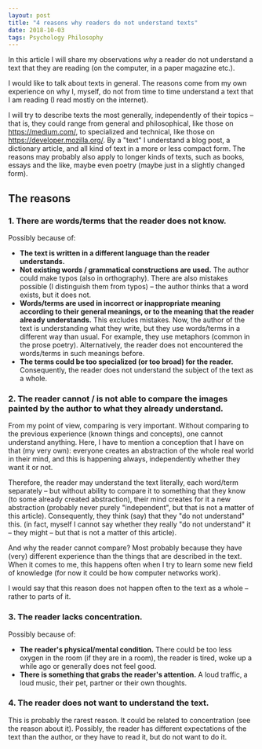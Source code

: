 ```yaml
---
layout: post
title: "4 reasons why readers do not understand texts"
date: 2018-10-03
tags: Psychology Philosophy
---
```


In this article I will share my observations why a reader do not understand a text that they are reading (on the computer, in a paper magazine etc.).

I would like to talk about texts in general. The reasons come from my own experience on why I, myself, do not from time to time understand a text that I am reading (I read mostly on the internet).

I will try to describe texts the most generally, independently of their topics – that is, they could range from general and philosophical, like those on <https://medium.com/>, to specialized and technical, like those on <https://developer.mozilla.org/>. By a "text" I understand a blog post, a dictionary article, and all kind of text in a more or less compact form. The reasons may probably also apply to longer kinds of texts, such as books, essays and the like, maybe even poetry (maybe just in a slightly changed form).

## The reasons

### 1. There are words/terms that the reader does not know.

Possibly because of:
- **The text is written in a different language than the reader understands.**
- **Not existing words / grammatical constructions are used.** The author could make typos (also in orthography). There are also mistakes possible (I distinguish them from typos) – the author thinks that a word exists, but it does not.
- **Words/terms are used in incorrect or inappropriate meaning according to their general meanings, or to the meaning that the reader already understands.** This excludes mistakes. Now, the author of the text is understanding what they write, but they use words/terms in a different way than usual. For example, they use metaphors (common in the prose poetry). Alternatively, the reader does not encountered the words/terms in such meanings before.
- **The terms could be too specialized (or too broad) for the reader.** Consequently, the reader does not understand the subject of the text as a whole.

### 2. The reader cannot / is not able to compare the images painted by the author to what they already understand.

From my point of view, comparing is very important. Without comparing to the previous experience (known things and concepts), one cannot understand anything. Here, I have to mention a conception that I have on that (my very own): everyone creates an abstraction of the whole real world in their mind, and this is happening always, independently whether they want it or not.

Therefore, the reader may understand the text literally, each word/term separately – but without ability to compare it to something that they know (to some already created abstraction), their mind creates for it a new abstraction (probably never purely "independent", but that is not a matter of this article). Consequently, they think (say) that they "do not understand" this. (in fact, myself I cannot say whether they really "do not understand" it – they might – but that is not a matter of this article).

And why the reader cannot compare? Most probably because they have (very) different experience than the things that are described in the text. When it comes to me, this happens often when I try to learn some new field of knowledge (for now it could be how computer networks work).

I would say that this reason does not happen often to the text as a whole – rather to parts of it.

### 3. The reader lacks concentration.

Possibly because of:
- **The reader's physical/mental condition.** There could be too less oxygen in the room (if they are in a room), the reader is tired, woke up a while ago or generally does not feel good.
- **There is something that grabs the reader's attention.** A loud traffic, a loud music, their pet, partner or their own thoughts.

### 4. The reader does not want to understand the text.

This is probably the rarest reason. It could be related to concentration (see the reason about it). Possibly, the reader has different expectations of the text than the author, or they have to read it, but do not want to do it.